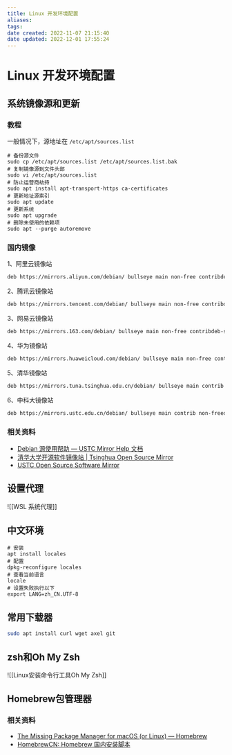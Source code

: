```yaml
---
title: Linux 开发环境配置
aliases: 
tags: 
date created: 2022-11-07 21:15:40
date updated: 2022-12-01 17:55:24
---
```


# Linux 开发环境配置

## 系统镜像源和更新

### 教程

一般情况下，源地址在 `/etc/apt/sources.list`

```shell
# 备份源文件
sudo cp /etc/apt/sources.list /etc/apt/sources.list.bak
# 复制镜像源到文件头部
sudo vi /etc/apt/sources.list
# 防止运营商劫持
sudo apt install apt-transport-https ca-certificates
# 更新地址源索引
sudo apt update
# 更新系统
sudo apt upgrade
# 删除未使用的依赖项
sudo apt --purge autoremove
```

### 国内镜像

1、阿里云镜像站

```sh
deb https://mirrors.aliyun.com/debian/ bullseye main non-free contribdeb-src https://mirrors.aliyun.com/debian/ bullseye main non-free contrib deb https://mirrors.aliyun.com/debian-security/ bullseye-security maindeb-src https://mirrors.aliyun.com/debian-security/ bullseye-security main deb https://mirrors.aliyun.com/debian/ bullseye-updates main non-free contribdeb-src https://mirrors.aliyun.com/debian/ bullseye-updates main non-free contrib deb https://mirrors.aliyun.com/debian/ bullseye-backports main non-free contribdeb-src https://mirrors.aliyun.com/debian/ bullseye-backports main non-free contrib
```

2、腾讯云镜像站

```sh
deb https://mirrors.tencent.com/debian/ bullseye main non-free contribdeb-src https://mirrors.tencent.com/debian/ bullseye main non-free contrib deb https://mirrors.tencent.com/debian-security/ bullseye-security maindeb-src https://mirrors.tencent.com/debian-security/ bullseye-security main deb https://mirrors.tencent.com/debian/ bullseye-updates main non-free contribdeb-src https://mirrors.tencent.com/debian/ bullseye-updates main non-free contrib deb https://mirrors.tencent.com/debian/ bullseye-backports main non-free contribdeb-src https://mirrors.tencent.com/debian/ bullseye-backports main non-free contrib
```

3、网易云镜像站

```sh
deb https://mirrors.163.com/debian/ bullseye main non-free contribdeb-src https://mirrors.163.com/debian/ bullseye main non-free contrib deb https://mirrors.163.com/debian-security/ bullseye-security maindeb-src https://mirrors.163.com/debian-security/ bullseye-security main deb https://mirrors.163.com/debian/ bullseye-updates main non-free contribdeb-src https://mirrors.163.com/debian/ bullseye-updates main non-free contrib deb https://mirrors.163.com/debian/ bullseye-backports main non-free contribdeb-src https://mirrors.163.com/debian/ bullseye-backports main non-free contrib
```

4、华为镜像站

```sh
deb https://mirrors.huaweicloud.com/debian/ bullseye main non-free contribdeb-src https://mirrors.huaweicloud.com/debian/ bullseye main non-free contrib deb https://mirrors.huaweicloud.com/debian-security/ bullseye-security maindeb-src https://mirrors.huaweicloud.com/debian-security/ bullseye-security main deb https://mirrors.huaweicloud.com/debian/ bullseye-updates main non-free contribdeb-src https://mirrors.huaweicloud.com/debian/ bullseye-updates main non-free contrib deb https://mirrors.huaweicloud.com/debian/ bullseye-backports main non-free contribdeb-src https://mirrors.huaweicloud.com/debian/ bullseye-backports main non-free contrib
```

5、清华镜像站

```sh
deb https://mirrors.tuna.tsinghua.edu.cn/debian/ bullseye main contrib non-freedeb-src https://mirrors.tuna.tsinghua.edu.cn/debian/ bullseye main contrib non-free deb https://mirrors.tuna.tsinghua.edu.cn/debian/ bullseye-updates main contrib non-freedeb-src https://mirrors.tuna.tsinghua.edu.cn/debian/ bullseye-updates main contrib non-free deb https://mirrors.tuna.tsinghua.edu.cn/debian/ bullseye-backports main contrib non-freedeb-src https://mirrors.tuna.tsinghua.edu.cn/debian/ bullseye-backports main contrib non-free deb https://mirrors.tuna.tsinghua.edu.cn/debian-security bullseye-security main contrib non-freedeb-src https://mirrors.tuna.tsinghua.edu.cn/debian-security bullseye-security main contrib non-free
```

6、中科大镜像站

```sh
deb https://mirrors.ustc.edu.cn/debian/ bullseye main contrib non-freedeb-src https://mirrors.ustc.edu.cn/debian/ bullseye main contrib non-free deb https://mirrors.ustc.edu.cn/debian/ bullseye-updates main contrib non-freedeb-src https://mirrors.ustc.edu.cn/debian/ bullseye-updates main contrib non-free deb https://mirrors.ustc.edu.cn/debian/ bullseye-backports main contrib non-freedeb-src https://mirrors.ustc.edu.cn/debian/ bullseye-backports main contrib non-free deb https://mirrors.ustc.edu.cn/debian-security/ bullseye-security main contrib non-freedeb-src https://mirrors.ustc.edu.cn/debian-security/ bullseye-security main contrib non-free
```

### 相关资料

- [Debian 源使用帮助 — USTC Mirror Help 文档](https://mirrors.ustc.edu.cn/help/debian.html)
- [清华大学开源软件镜像站 | Tsinghua Open Source Mirror](https://mirrors.tuna.tsinghua.edu.cn/)
- [USTC Open Source Software Mirror](https://mirrors.ustc.edu.cn/)

## 设置代理

![[WSL 系统代理]]

## 中文环境

```shell
# 安装
apt install locales
# 配置
dpkg-reconfigure locales
# 查看当前语言
locale
# 设置失败执行以下
export LANG=zh_CN.UTF-8
```

## 常用下载器

```sh
sudo apt install curl wget axel git
```

## zsh和Oh My Zsh

![[Linux安装命令行工具Oh My Zsh]]

## Homebrew包管理器

### 相关资料

- [The Missing Package Manager for macOS (or Linux) — Homebrew](https://brew.sh/)
- [HomebrewCN: Homebrew 国内安装脚本](https://gitee.com/cunkai/HomebrewCN)
